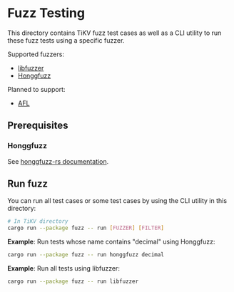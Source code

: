 # Fuzz Testing

This directory contains TiKV fuzz test cases as well as a CLI utility to run these fuzz tests using
a specific fuzzer.

Supported fuzzers:

- [libfuzzer](https://llvm.org/docs/LibFuzzer.html)
- [Honggfuzz](https://github.com/google/honggfuzz)

Planned to support:

- [AFL](http://lcamtuf.coredump.cx/afl/)

## Prerequisites

### Honggfuzz

See [honggfuzz-rs documentation](https://github.com/rust-fuzz/honggfuzz-rs).

## Run fuzz

You can run all test cases or some test cases by using the CLI utility in this directory:

```bash
# In TiKV directory
cargo run --package fuzz -- run [FUZZER] [FILTER]
```

**Example**: Run tests whose name contains "decimal" using Honggfuzz:

```bash
cargo run --package fuzz -- run honggfuzz decimal
```

**Example**: Run all tests using libfuzzer:

```bash
cargo run --package fuzz -- run libfuzzer
```
